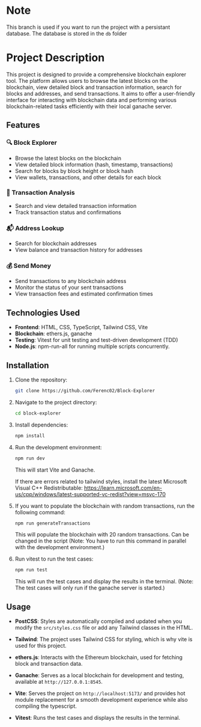 # Note

This branch is used if you want to run the project with a persistant database. The database is stored in the `db` folder

# Project Description

This project is designed to provide a comprehensive blockchain explorer tool. The platform allows users to browse the latest blocks on the blockchain, view detailed block and transaction information, search for blocks and addresses, and send transactions. It aims to offer a user-friendly interface for interacting with blockchain data and performing various blockchain-related tasks efficiently with their local ganache server.

## Features

### 🔍 Block Explorer

- Browse the latest blocks on the blockchain
- View detailed block information (hash, timestamp, transactions)
- Search for blocks by block height or block hash
- View wallets, transactions, and other details for each block

### 💸 Transaction Analysis

- Search and view detailed transaction information
- Track transaction status and confirmations

### 📬 Address Lookup

- Search for blockchain addresses
- View balance and transaction history for addresses

### 💰 Send Money

- Send transactions to any blockchain address
- Monitor the status of your sent transactions
- View transaction fees and estimated confirmation times

## Technologies Used

- **Frontend**: HTML, CSS, TypeScript, Tailwind CSS, Vite
- **Blockchain**: ethers.js, ganache
- **Testing**: Vitest for unit testing and test-driven development (TDD)
- **Node.js**: npm-run-all for running multiple scripts concurrently.

## Installation

1. Clone the repository:
   ```bash
   git clone https://github.com/Ferenc02/Block-Explorer
   ```
2. Navigate to the project directory:
   ```bash
   cd block-explorer
   ```
3. Install dependencies:
   ```bash
   npm install
   ```
4. Run the development environment:

   ```bash
   npm run dev
   ```

   This will start Vite and Ganache.

   If there are errors related to tailwind styles, install the latest Microsoft Visual C++ Redistributable:
   https://learn.microsoft.com/en-us/cpp/windows/latest-supported-vc-redist?view=msvc-170

5. If you want to populate the blockchain with random transactions, run the following command:

   ```bash
   npm run generateTransactions
   ```

   This will populate the blockchain with 20 random transactions. Can be changed in the script (Note: You have to run this command in parallel with the development environment.)

6. Run vitest to run the test cases:

   ```bash
   npm run test
   ```

   This will run the test cases and display the results in the terminal. (Note: The test cases will only run if the ganache server is started.)

## Usage

- **PostCSS**: Styles are automatically compiled and updated when you modify the `src/styles.css` file or add any Tailwind classes in the HTML.
- **Tailwind**: The project uses Tailwind CSS for styling, which is why vite is used for this project.
- **ethers.js**: Interacts with the Ethereum blockchain, used for fetching block and transaction data.
- **Ganache**: Serves as a local blockchain for development and testing, available at `http://127.0.0.1:8545`.
- **Vite**: Serves the project on `http://localhost:5173/` and provides hot module replacement for a smooth development experience while also compiling the typescript.

- **Vitest**: Runs the test cases and displays the results in the terminal.
